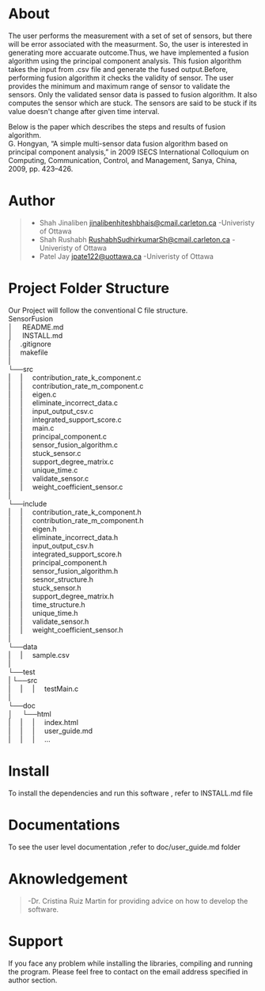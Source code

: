 # About
The user performs the measurement with a set of set of sensors, but there will be error associated with the measurment.
So, the user is interested in generating more accuarate outcome.Thus, we have implemented a fusion algorithm using the principal component analysis.
This fusion algorithm takes the input from .csv file and generate the fused output.Before, performing fusion algorithm it checks the validity of sensor.
The user provides the minimum and maximum range of sensor to validate the sensors. Only the validated sensor data is passed to fusion algorithm.
It also computes the sensor which are stuck. The sensors are said to be stuck if its value doesn't change after given time interval.

Below is the paper which describes the steps and results of fusion algorithm.<br>
G. Hongyan, “A simple multi-sensor data fusion algorithm based on principal component analysis,” in 2009 ISECS International Colloquium on Computing, Communication, Control, and Management, Sanya, China, 2009, pp. 423–426.

# Author
> - Shah Jinaliben <jinalibenhiteshbhais@cmail.carleton.ca> -Univeristy of Ottawa
> - Shah Rushabh <RushabhSudhirkumarSh@cmail.carleton.ca> -Univeristy of Ottawa
> - Patel Jay <jpate122@uottawa.ca> -Univeristy of Ottawa

# Project Folder Structure
Our Project will follow the conventional C file structure.<br>
SensorFusion<br>
│&nbsp;&nbsp;&nbsp;&nbsp;  README.md<br>
│&nbsp;&nbsp;&nbsp;&nbsp;   INSTALL.md<br>
|&nbsp;&nbsp;&nbsp;&nbsp;   .gitignore<br>
|&nbsp;&nbsp;&nbsp;&nbsp;   makefile<br>
|<br>
└──src<br>
|&nbsp;&nbsp;&nbsp;&nbsp;   |&nbsp;&nbsp;&nbsp;&nbsp;   contribution_rate_k_component.c<br>
|&nbsp;&nbsp;&nbsp;&nbsp;   |&nbsp;&nbsp;&nbsp;&nbsp;   contribution_rate_m_component.c<br>
|&nbsp;&nbsp;&nbsp;&nbsp;   |&nbsp;&nbsp;&nbsp;&nbsp;   eigen.c<br>
|&nbsp;&nbsp;&nbsp;&nbsp;   |&nbsp;&nbsp;&nbsp;&nbsp;   eliminate_incorrect_data.c<br>
|&nbsp;&nbsp;&nbsp;&nbsp;   |&nbsp;&nbsp;&nbsp;&nbsp;   input_output_csv.c<br>
|&nbsp;&nbsp;&nbsp;&nbsp;   |&nbsp;&nbsp;&nbsp;&nbsp;   integrated_support_score.c<br>
|&nbsp;&nbsp;&nbsp;&nbsp;   |&nbsp;&nbsp;&nbsp;&nbsp;	main.c<br>
|&nbsp;&nbsp;&nbsp;&nbsp;	|&nbsp;&nbsp;&nbsp;&nbsp;	principal_component.c<br>
|&nbsp;&nbsp;&nbsp;&nbsp;	|&nbsp;&nbsp;&nbsp;&nbsp;	sensor_fusion_algorithm.c<br>
|&nbsp;&nbsp;&nbsp;&nbsp;	|&nbsp;&nbsp;&nbsp;&nbsp;	stuck_sensor.c<br>
|&nbsp;&nbsp;&nbsp;&nbsp;	|&nbsp;&nbsp;&nbsp;&nbsp;	support_degree_matrix.c<br>
|&nbsp;&nbsp;&nbsp;&nbsp;	|&nbsp;&nbsp;&nbsp;&nbsp;	unique_time.c<br>
|&nbsp;&nbsp;&nbsp;&nbsp;	|&nbsp;&nbsp;&nbsp;&nbsp;	validate_sensor.c<br>
|&nbsp;&nbsp;&nbsp;&nbsp;	|&nbsp;&nbsp;&nbsp;&nbsp;	weight_coefficient_sensor.c<br>
|<br>
└──include<br>
|&nbsp;&nbsp;&nbsp;&nbsp;   |&nbsp;&nbsp;&nbsp;&nbsp;   contribution_rate_k_component.h<br>
|&nbsp;&nbsp;&nbsp;&nbsp;   |&nbsp;&nbsp;&nbsp;&nbsp;   contribution_rate_m_component.h<br>
|&nbsp;&nbsp;&nbsp;&nbsp;   |&nbsp;&nbsp;&nbsp;&nbsp;   eigen.h<br>
|&nbsp;&nbsp;&nbsp;&nbsp;   |&nbsp;&nbsp;&nbsp;&nbsp;   eliminate_incorrect_data.h<br>
|&nbsp;&nbsp;&nbsp;&nbsp;   |&nbsp;&nbsp;&nbsp;&nbsp;   input_output_csv.h<br>
|&nbsp;&nbsp;&nbsp;&nbsp;   |&nbsp;&nbsp;&nbsp;&nbsp;   integrated_support_score.h<br>
|&nbsp;&nbsp;&nbsp;&nbsp;	|&nbsp;&nbsp;&nbsp;&nbsp;	principal_component.h<br>
|&nbsp;&nbsp;&nbsp;&nbsp;	|&nbsp;&nbsp;&nbsp;&nbsp;	sensor_fusion_algorithm.h<br>
|&nbsp;&nbsp;&nbsp;&nbsp;	|&nbsp;&nbsp;&nbsp;&nbsp;	sesnor_structure.h<br>
|&nbsp;&nbsp;&nbsp;&nbsp;	|&nbsp;&nbsp;&nbsp;&nbsp;	stuck_sensor.h<br>
|&nbsp;&nbsp;&nbsp;&nbsp;	|&nbsp;&nbsp;&nbsp;&nbsp;	support_degree_matrix.h<br>
|&nbsp;&nbsp;&nbsp;&nbsp;	|&nbsp;&nbsp;&nbsp;&nbsp;	time_structure.h<br>
|&nbsp;&nbsp;&nbsp;&nbsp;	|&nbsp;&nbsp;&nbsp;&nbsp;	unique_time.h<br>
|&nbsp;&nbsp;&nbsp;&nbsp;	|&nbsp;&nbsp;&nbsp;&nbsp;	validate_sensor.h<br>
|&nbsp;&nbsp;&nbsp;&nbsp;	|&nbsp;&nbsp;&nbsp;&nbsp;	weight_coefficient_sensor.h<br>
|<br>
└──data<br>
|&nbsp;&nbsp;&nbsp;&nbsp;   |&nbsp;&nbsp;&nbsp;&nbsp;   sample.csv<br>
|<br>
└──test<br>
|	└──src<br>
|&nbsp;&nbsp;&nbsp;&nbsp;	|&nbsp;&nbsp;&nbsp;&nbsp;	|&nbsp;&nbsp;&nbsp;&nbsp;	testMain.c<br>
|<br>
└──doc<br>
│&nbsp;&nbsp;&nbsp;&nbsp;   └──html<br>
|&nbsp;&nbsp;&nbsp;&nbsp;   |&nbsp;&nbsp;&nbsp;&nbsp;   |&nbsp;&nbsp;&nbsp;&nbsp;	index.html<br>
|&nbsp;&nbsp;&nbsp;&nbsp;   |&nbsp;&nbsp;&nbsp;&nbsp;   |&nbsp;&nbsp;&nbsp;&nbsp;	user_guide.md<br>
|&nbsp;&nbsp;&nbsp;&nbsp;	|&nbsp;&nbsp;&nbsp;&nbsp;	|&nbsp;&nbsp;&nbsp;&nbsp;	...<br>


# Install
To install the dependencies and run this software , refer to INSTALL.md file

# Documentations
To see the user level documentation ,refer to doc/user_guide.md folder

# Aknowledgement
> -Dr. Cristina Ruiz Martin for providing advice on how to develop the software.

# Support
If you face any problem while installing the libraries, compiling and running the program.
Please feel free to contact on the email address specified in author section.
